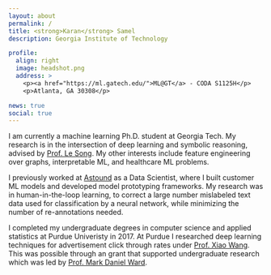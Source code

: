 ```yaml
---
layout: about
permalink: /
title: <strong>Karan</strong> Samel
description: Georgia Institute of Technology

profile:
  align: right
  image: headshot.png
  address: >
    <p><a href="https://ml.gatech.edu/">ML@GT</a> - CODA S1125H</p>
    <p>Atlanta, GA 30308</p>

news: true
social: true
---
```


I am currently a machine learning Ph.D. student at Georgia Tech. My research is in the intersection of deep learning and symbolic reasoning, advised by [Prof. Le Song](https://www.cc.gatech.edu/~lsong/). My other interests include feature engineering over graphs, interpretable ML, and healthcare ML problems.

I previously worked at [Astound](https://astound.ai) as a Data Scientist, where I built customer ML models and developed model prototyping frameworks. My research was in human-in-the-loop learning, to correct a large number mislabeled text data used for classification by a neural network, while minimizing the number of re-annotations needed.

I completed my undergraduate degrees in computer science and applied statistics at Purdue Univeristy in 2017. At Purdue I researched deep learning techniques for advertisement click through rates under [Prof. Xiao Wang](https://www.stat.purdue.edu/~wangxiao/index.html). This was possible through an grant that supported undergraduate research which was led by [Prof. Mark Daniel Ward](https://www.stat.purdue.edu/~mdw/).